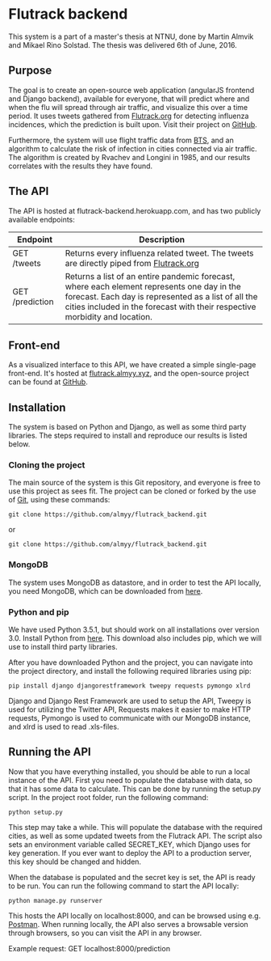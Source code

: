 # Flutrack backend
This system is a part of a master's thesis at NTNU, done by Martin Almvik and Mikael Rino Solstad. The thesis was delivered 6th of June, 2016.

## Purpose
The goal is to create an open-source web application (angularJS frontend and Django backend), available for everyone, that will predict where and when the flu will spread through air traffic, and visualize this over a time period.
It uses tweets gathered from [Flutrack.org](http://www.flutrack.org) for detecting influenza incidences, which the prediction is built upon. Visit their project on [GitHub](https://github.com/flutrack/Twitter_module-Flutrack.org-source-code-).

Furthermore, the system will use flight traffic data from [BTS](http://www.transtats.bts.gov/databaseinfo.asp?DB_ID=111), and an algorithm to calculate the risk of infection in cities connected via air traffic. The algorithm is created by Rvachev and Longini in 1985, and our results correlates with the results they have found.

## The API
The API is hosted at flutrack-backend.herokuapp.com, and has two publicly available endpoints:

|Endpoint       |Description|
|---------------|-----------|
|GET /tweets    |Returns every influenza related tweet. The tweets are directly piped from [Flutrack.org](http://www.flutrack.org)|
|GET /prediction|Returns a list of an entire pandemic forecast, where each element represents one day in the forecast. Each day is represented as a list of all the cities included in the forecast with their respective morbidity and location.|

## Front-end
As a visualized interface to this API, we have created a simple single-page front-end. It's hosted at [flutrack.almyy.xyz](http://flutrack.almyy.xyz), and the open-source project can be found at [GitHub](https://github.com/almyy/flutrack_frontend).

## Installation
The system is based on Python and Django, as well as some third party libraries. The steps required to install and reproduce our results is listed below.

### Cloning the project
The main source of the system is this Git repository, and everyone is free to use this project as sees fit. The project can be cloned or forked by the use of [Git](https://git-scm.com/), using these commands:

```
git clone https://github.com/almyy/flutrack_backend.git
```
or
```
git clone https://github.com/almyy/flutrack_backend.git
```

### MongoDB
The system uses MongoDB as datastore, and in order to test the API locally, you need MongoDB, which can be downloaded from [here](https://www.mongodb.org/). 

### Python and pip
We have used Python 3.5.1, but should work on all installations over version 3.0. Install Python from [here](https://www.python.org/downloads/). This download also includes pip, which we will use to install third party libraries.

After you have downloaded Python and the project, you can navigate into the project directory, and install the following required libraries using pip:

```
pip install django djangorestframework tweepy requests pymongo xlrd
```

Django and Django Rest Framework are used to setup the API, Tweepy is used for utilizing the Twitter API, Requests makes it easier to make HTTP requests, Pymongo is used to communicate with our MongoDB instance, and xlrd is used to read .xls-files.

## Running the API
Now that you have everything installed, you should be able to run a local instance of the API. First you need to populate the database with data, so that it has some data to calculate. This can be done by running the setup.py script. In the project root folder, run the following command:

```
python setup.py
```

This step may take a while.
This will populate the database with the required cities, as well as some updated tweets from the Flutrack API. The script also sets an environment variable called SECRET_KEY, which Django uses for key generation. If you ever want to deploy the API to a production server, this key should be changed and hidden.

When the database is populated and the secret key is set, the API is ready to be run. You can run the following command to start the API locally:

```
python manage.py runserver
```

This hosts the API locally on localhost:8000, and can be browsed using e.g. [Postman](https://www.getpostman.com/). When running locally, the API also serves a browsable version through browsers, so you can visit the API in any browser.

Example request: GET localhost:8000/prediction